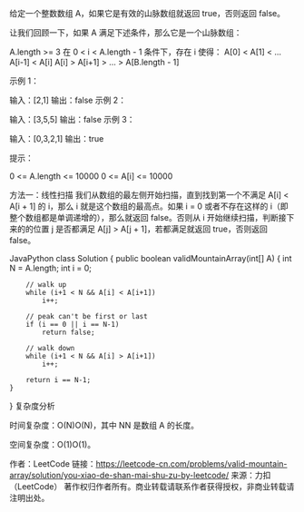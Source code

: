 给定一个整数数组 A，如果它是有效的山脉数组就返回 true，否则返回 false。

让我们回顾一下，如果 A 满足下述条件，那么它是一个山脉数组：

A.length >= 3
在 0 < i < A.length - 1 条件下，存在 i 使得：
A[0] < A[1] < ... A[i-1] < A[i]
A[i] > A[i+1] > ... > A[B.length - 1]
 

示例 1：

输入：[2,1]
输出：false
示例 2：

输入：[3,5,5]
输出：false
示例 3：

输入：[0,3,2,1]
输出：true
 

提示：

0 <= A.length <= 10000
0 <= A[i] <= 10000 


方法一：线性扫描
我们从数组的最左侧开始扫描，直到找到第一个不满足 A[i] < A[i + 1] 的 i，那么 i 就是这个数组的最高点。如果 i = 0 或者不存在这样的 i（即整个数组都是单调递增的），那么就返回 false。否则从 i 开始继续扫描，判断接下来的的位置 j 是否都满足 A[j] > A[j + 1]，若都满足就返回 true，否则返回 false。

JavaPython
class Solution {
    public boolean validMountainArray(int[] A) {
        int N = A.length;
        int i = 0;

        // walk up
        while (i+1 < N && A[i] < A[i+1])
            i++;

        // peak can't be first or last
        if (i == 0 || i == N-1)
            return false;

        // walk down
        while (i+1 < N && A[i] > A[i+1])
            i++;

        return i == N-1;
    }
}
复杂度分析

时间复杂度：O(N)O(N)，其中 NN 是数组 A 的长度。

空间复杂度：O(1)O(1)。

作者：LeetCode
链接：https://leetcode-cn.com/problems/valid-mountain-array/solution/you-xiao-de-shan-mai-shu-zu-by-leetcode/
来源：力扣（LeetCode）
著作权归作者所有。商业转载请联系作者获得授权，非商业转载请注明出处。
